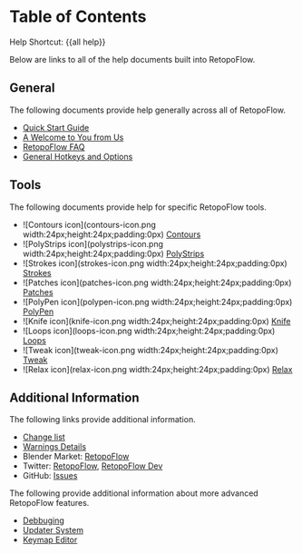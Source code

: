 # Table of Contents

Help Shortcut: {{all help}}

Below are links to all of the help documents built into RetopoFlow.

## General

The following documents provide help generally across all of RetopoFlow.

- [Quick Start Guide](quick_start.md)
- [A Welcome to You from Us](welcome.md)
- [RetopoFlow FAQ](faq.md)
- [General Hotkeys and Options](general.md)

## Tools

The following documents provide help for specific RetopoFlow tools.

- ![Contours icon](contours-icon.png width:24px;height:24px;padding:0px) [Contours](contours.md)
- ![PolyStrips icon](polystrips-icon.png width:24px;height:24px;padding:0px) [PolyStrips](polystrips.md)
- ![Strokes icon](strokes-icon.png width:24px;height:24px;padding:0px) [Strokes](strokes.md)
- ![Patches icon](patches-icon.png width:24px;height:24px;padding:0px) [Patches](patches.md)
- ![PolyPen icon](polypen-icon.png width:24px;height:24px;padding:0px) [PolyPen](polypen.md)
- ![Knife icon](knife-icon.png width:24px;height:24px;padding:0px) [Knife](knife.md)
- ![Loops icon](loops-icon.png width:24px;height:24px;padding:0px) [Loops](loops.md)
- ![Tweak icon](tweak-icon.png width:24px;height:24px;padding:0px) [Tweak](tweak.md)
- ![Relax icon](relax-icon.png width:24px;height:24px;padding:0px) [Relax](relax.md)

## Additional Information

The following links provide additional information.

- [Change list](changelist.md)
- [Warnings Details](warnings.md)
- Blender Market: [RetopoFlow](https://blendermarket.com/products/retopoflow)
- Twitter: [RetopoFlow](https://twitter.com/RetopoFlow), [RetopoFlow Dev](https://twitter.com/RetopoFlow_Dev)
- GitHub: [Issues](https://github.com/CGCookie/retopoflow/issues)

The following provide additional information about more advanced RetopoFlow features.

- [Debbuging](debugging.md)
- [Updater System](addon_updater.md)
- [Keymap Editor](keymap_editor.md)
